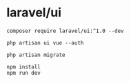 # laravel/ui

```
composer require laravel/ui:^1.0 --dev
```

```
php artisan ui vue --auth

php artisan migrate
```

```
npm install
npm run dev
```
